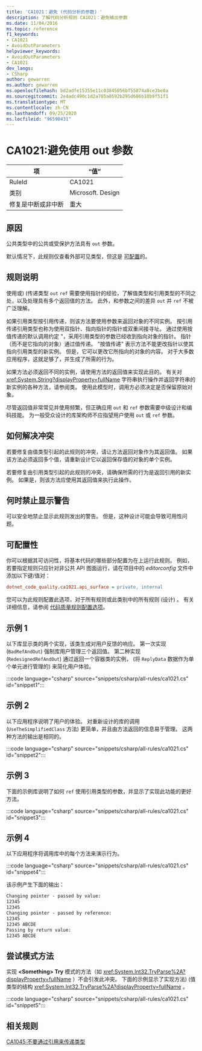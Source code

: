```yaml
---
title: 'CA1021：避免 (代码分析的参数) '
description: 了解代码分析规则 CA1021：避免输出参数
ms.date: 11/04/2016
ms.topic: reference
f1_keywords:
- CA1021
- AvoidOutParameters
helpviewer_keywords:
- AvoidOutParameters
- CA1021
dev_langs:
- CSharp
author: gewarren
ms.author: gewarren
ms.openlocfilehash: bd2adfe15355e11c03845056bf55874a8ce3be0a
ms.sourcegitcommit: 2e4adc490c1d2a705a0592b295d606b10b9f51f1
ms.translationtype: MT
ms.contentlocale: zh-CN
ms.lasthandoff: 09/25/2020
ms.locfileid: "96590431"
---
```

# <a name="ca1021-avoid-out-parameters"></a>CA1021:避免使用 out 参数

| 项                                     | “值”            |
|------------------------------------------|------------------|
| RuleId                                   | CA1021           |
| 类别                                 | Microsoft. Design |
| 修复是中断或非中断 | 重大         |

## <a name="cause"></a>原因

公共类型中的公共或受保护方法具有 `out` 参数。

默认情况下，此规则仅查看外部可见类型，但这是 [可配置](#configurability)的。

## <a name="rule-description"></a>规则说明

使用或)  (传递类型 `out` `ref` 需要使用指针的经验，了解值类型和引用类型的不同之处，以及处理具有多个返回值的方法。 此外，和参数之间的差异 `out` 并 `ref` 不被广泛理解。

如果引用类型按引用传递，则该方法要使用参数来返回对象的不同实例。 按引用传递引用类型也称为使用双指针、指向指针的指针或双重间接寻址。 通过使用按值传递的默认调用约定 "，采用引用类型的参数已经收到指向对象的指针。 指针（而不是它指向的对象）通过值传递。 "按值传递" 表示方法不能更改指针以使其指向引用类型的新实例。 但是，它可以更改它所指向的对象的内容。 对于大多数应用程序，这就足够了，并生成了所需的行为。

如果方法必须返回不同的实例，请使用方法的返回值来实现此目的。 有关对 <xref:System.String?displayProperty=fullName> 字符串执行操作并返回字符串的新实例的各种方法，请参阅类。 使用此模型时，调用方必须决定是否保留原始对象。

尽管返回值非常常见并使用频繁，但正确应用 `out` 和 `ref` 参数需要中级设计和编码技能。 为一般受众设计的库架构师不应指望用户使用 `out` 或 `ref` 参数。

## <a name="how-to-fix-violations"></a>如何解决冲突

若要修复由值类型引起的此规则的冲突，请让方法返回对象作为其返回值。 如果该方法必须返回多个值，请重新设计它以返回保存值的对象的单个实例。

若要修复由引用类型引起的此规则的冲突，请确保所需的行为是返回引用的新实例。 如果是，则该方法应使用其返回值来执行此操作。

## <a name="when-to-suppress-warnings"></a>何时禁止显示警告

可以安全地禁止显示此规则发出的警告。 但是，这种设计可能会导致可用性问题。

## <a name="configurability"></a>可配置性

你可以根据其可访问性，将基本代码的哪些部分配置为在上运行此规则。 例如，若要指定规则只应针对非公共 API 图面运行，请在项目中的 *editorconfig* 文件中添加以下键/值对：

```ini
dotnet_code_quality.ca1021.api_surface = private, internal
```

您可以为此规则配置此选项，对于所有规则或此类别中的所有规则 (设计) 。 有关详细信息，请参阅 [代码质量规则配置选项](../code-quality-rule-options.md)。

## <a name="example-1"></a>示例 1

以下库显示类的两个实现，该类生成对用户反馈的响应。 第一次实现 (`BadRefAndOut`) 强制库用户管理三个返回值。 第二种实现 (`RedesignedRefAndOut`) 通过返回一个容器类的实例， (将 `ReplyData` 数据作为单个单元进行管理的) 来简化用户体验。

:::code language="csharp" source="snippets/csharp/all-rules/ca1021.cs" id="snippet1":::

## <a name="example-2"></a>示例 2

以下应用程序说明了用户的体验。 对重新设计的库的调用 (`UseTheSimplifiedClass` 方法) 更简单，并且由方法返回的信息易于管理。 这两种方法的输出是相同的。

:::code language="csharp" source="snippets/csharp/all-rules/ca1021.cs" id="snippet2":::

## <a name="example-3"></a>示例 3

下面的示例库说明了如何 `ref` 使用引用类型的参数，并显示了实现此功能的更好方法。

:::code language="csharp" source="snippets/csharp/all-rules/ca1021.cs" id="snippet3":::

## <a name="example-4"></a>示例 4

以下应用程序将调用库中的每个方法来演示行为。

:::code language="csharp" source="snippets/csharp/all-rules/ca1021.cs" id="snippet4":::

该示例产生下面的输出：

```txt
Changing pointer - passed by value:
12345
12345
Changing pointer - passed by reference:
12345
12345 ABCDE
Passing by return value:
12345 ABCDE
```

## <a name="try-pattern-methods"></a>尝试模式方法

实现 **\<Something> Try** 模式的方法（如 <xref:System.Int32.TryParse%2A?displayProperty=fullName> ）不会引发此冲突。 下面的示例显示了实现方法)  (值类型的结构 <xref:System.Int32.TryParse%2A?displayProperty=fullName> 。

:::code language="csharp" source="snippets/csharp/all-rules/ca1021.cs" id="snippet5":::

## <a name="related-rules"></a>相关规则

[CA1045:不要通过引用来传递类型](ca1045.md)
